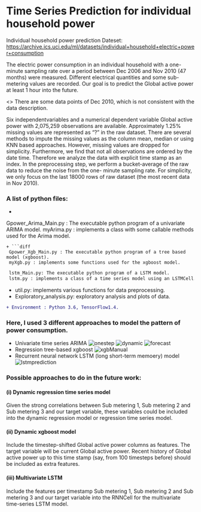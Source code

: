 # Time Series Prediction for individual household power
Individual household power prediction
Dateset: https://archive.ics.uci.edu/ml/datasets/individual+household+electric+power+consumption

The electric power consumption in an individual household with a one-minute sampling rate over a period between Dec 2006
and Nov 2010 (47 months) were measured. Different electrical quantities and some sub-metering values are recorded. 
Our goal is to predict the Global active power at least 1 hour into the future.

<> There are some data points of Dec 2010, which is not consistent with the data description.

Six independentvariables and a numerical dependent variable Global active power with 2,075,259 observations are available. 
Approximately 1.25% missing values are represented as “?” in the raw dataset. There are several methods to impute the missing
values as the column mean, median or using KNN based approaches. However, missing values are dropped for simplicity.
Furthermore, we find that not all observations are ordered by the date time. Therefore we analyze the data with explicit time 
stamp as an index. In the preprocessing step, we perform a bucket-average of the raw data to reduce the noise from the one-
minute sampling rate. For simplicity, we only focus on the last 18000 rows of raw dataset (the most recent data in Nov 2010).

### A list of python files:
+ ```diff
 Gpower_Arima_Main.py :  The executable python program of a univariate ARIMA model.
 myArima.py : implements a class with some callable methods used for the Arima model.
```
+ ```diff
 Gpower_Xgb_Main.py : The executable python program of a tree based model (xgboost).
 myXgb.py : implements some functions used for the xgboost model.
```
```diff
 lstm_Main.py: The executable python program of a LSTM model.
 lstm.py : implements a class of a time series model using an LSTMCell. The credit should go to https://github.com/hzy46/TensorFlow-Time-Series-Examples/blob/master/train_lstm.py
```
+ util.py: implements various functions for data preprocessing.
+ Exploratory_analysis.py: exploratory analysis and plots of data.
```diff
+ Environment : Python 3.6, TensorFlow1.4.
```

### Here, I used 3 different approaches to model the pattern of power consumption.
- Univariate time series ARIMA
![onestep](https://user-images.githubusercontent.com/25689659/34470019-001ea4e0-eef7-11e7-822a-5a5132e8ca75.png)
![dynamic](https://user-images.githubusercontent.com/25689659/34470018-0011600a-eef7-11e7-89df-79372c49a791.png)
![forecast](https://user-images.githubusercontent.com/25689659/34470017-0004e848-eef7-11e7-9148-abfb62f95dcc.png)
- Regression tree-based xgboost 
![xgbManual](https://user-images.githubusercontent.com/25689659/34470022-00463b90-eef7-11e7-8a3c-d80df291f7d6.png)
- Recurrent neural network LSTM (long short-term memoery) model
![lstmprediction](https://user-images.githubusercontent.com/25689659/34470474-bc67dd80-eeff-11e7-9061-7a8057b2bd5a.png)

### Possible approaches to do in the future work:
#### (i) Dynamic regression time series model
Given the strong correlations between Sub metering 1, Sub metering 2 and Sub metering 3 and our target variable, 
these variables could be included into the dynamic regression model or regression time series model.

#### (ii) Dynamic xgboost model
Include the timestep-shifted Global active power columns as features. The target variable will be current Global active power. 
Recent history of Global active power up to this time stamp (say, from 100 timesteps before) should be included
as extra features.

#### (iii) Multivariate LSTM
Include the features per timestamp Sub metering 1, Sub metering 2 and Sub metering 3 and our target variable into the RNNCell for the multivariate time-series LSTM model.


